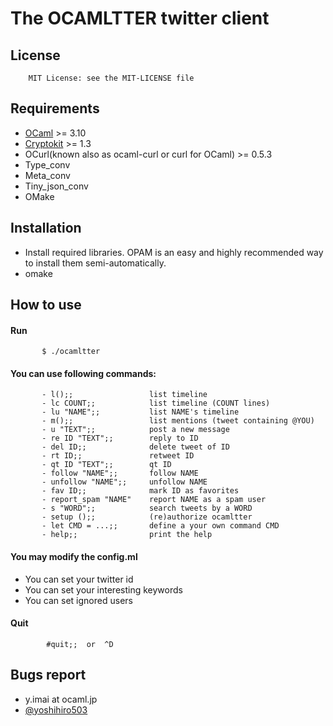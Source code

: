 The OCAMLTTER twitter client
============================

License
-------

        MIT License: see the MIT-LICENSE file


Requirements
------------
	
* [OCaml](http://caml.inria.fr/) >= 3.10
* [Cryptokit](http://pauillac.inria.fr/~xleroy/software.html) >= 1.3
* OCurl(known also as ocaml-curl or curl for OCaml) >= 0.5.3
* Type_conv
* Meta_conv
* Tiny_json_conv
* OMake

Installation
------------

* Install required libraries. OPAM is an easy and highly recommended way to install them semi-automatically.
* omake

How to use
----------

#### Run

           $ ./ocamltter

#### You can use following commands:

           - l();;                 list timeline
           - lc COUNT;;            list timeline (COUNT lines)
           - lu "NAME";;           list NAME's timeline
           - m();;                 list mentions (tweet containing @YOU)
           - u "TEXT";;            post a new message
           - re ID "TEXT";;        reply to ID
           - del ID;;              delete tweet of ID
           - rt ID;;               retweet ID
           - qt ID "TEXT";;        qt ID
           - follow "NAME";;       follow NAME
           - unfollow "NAME";;     unfollow NAME
           - fav ID;;              mark ID as favorites
           - report_spam "NAME"    report NAME as a spam user
           - s "WORD";;            search tweets by a WORD
           - setup ();;            (re)authorize ocamltter
           - let CMD = ...;;       define a your own command CMD
           - help;;                print the help
	   
#### You may modify the config.ml
* You can set your twitter id
* You can set your interesting keywords
* You can set ignored users

#### Quit

            #quit;;  or  ^D


Bugs report
-----------

* y.imai at ocaml.jp
* [@yoshihiro503](http://twitter.com/yoshihiro503)
	
